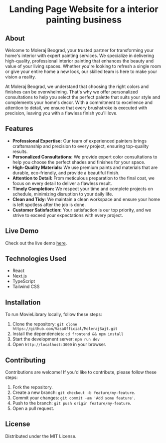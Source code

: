 <h1 align="center">
  <strong>Landing Page Website for a interior painting business</strong>
</h1>

<h2>About</h2>

Welcome to Moleraj Beograd, your trusted partner for transforming your home's interior with expert painting services. We specialize in delivering high-quality, professional interior painting that enhances the beauty and value of your living spaces. Whether you're looking to refresh a single room or give your entire home a new look, our skilled team is here to make your vision a reality.

At Moleraj Beograd, we understand that choosing the right colors and finishes can be overwhelming. That's why we offer personalized consultations to help you select the perfect palette that suits your style and complements your home's decor. With a commitment to excellence and attention to detail, we ensure that every brushstroke is executed with precision, leaving you with a flawless finish you'll love.

<h2>Features</h2>

- **Professional Expertise:** Our team of experienced painters brings craftsmanship and precision to every project, ensuring top-quality results.
- **Personalized Consultations:** We provide expert color consultations to help you choose the perfect shades and finishes for your space.
- **High-Quality Materials:** We use premium paints and materials that are durable, eco-friendly, and provide a beautiful finish.
- **Attention to Detail:** From meticulous preparation to the final coat, we focus on every detail to deliver a flawless result.
- **Timely Completion:** We respect your time and complete projects on schedule, minimizing disruption to your daily life.
- **Clean and Tidy:** We maintain a clean workspace and ensure your home is left spotless after the job is done.
- **Customer Satisfaction:** Your satisfaction is our top priority, and we strive to exceed your expectations with every project.

<h2>Live Demo</h2>

Check out the live demo [here](moleraj-beograd.vercel.app).

<h2>Technologies Used</h2>

- React
- Next.js
- TypeScript
- Tailwind CSS

<h2>Installation</h2>

To run MovieLibrary locally, follow these steps:

1. Clone the repository: `git clone https://github.com/VasaOfficial/MolerajSajt.git`
2. Install the dependencies: `cd frontend && npm install`
3. Start the development server: `npm run dev`
4. Open `http://localhost:3000` in your browser.

<h2>Contributing</h2>

Contributions are welcome! If you'd like to contribute, please follow these steps:

1. Fork the repository.
2. Create a new branch: `git checkout -b feature/my-feature`.
3. Commit your changes: `git commit -am 'Add some feature'`.
4. Push to the branch: `git push origin feature/my-feature`.
5. Open a pull request.

<h2>License</h2>

Distributed under the MIT License.
